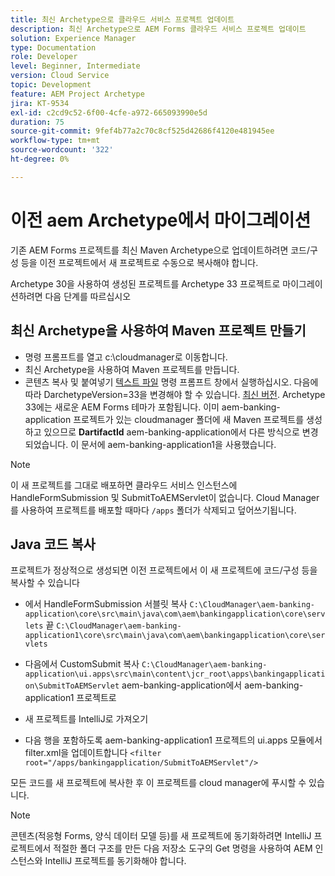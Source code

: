 ```yaml
---
title: 최신 Archetype으로 클라우드 서비스 프로젝트 업데이트
description: 최신 Archetype으로 AEM Forms 클라우드 서비스 프로젝트 업데이트
solution: Experience Manager
type: Documentation
role: Developer
level: Beginner, Intermediate
version: Cloud Service
topic: Development
feature: AEM Project Archetype
jira: KT-9534
exl-id: c2cd9c52-6f00-4cfe-a972-665093990e5d
duration: 75
source-git-commit: 9fef4b77a2c70c8cf525d42686f4120e481945ee
workflow-type: tm+mt
source-wordcount: '322'
ht-degree: 0%

---
```


# 이전 aem Archetype에서 마이그레이션

기존 AEM Forms 프로젝트를 최신 Maven Archetype으로 업데이트하려면 코드/구성 등을 이전 프로젝트에서 새 프로젝트로 수동으로 복사해야 합니다.

Archetype 30을 사용하여 생성된 프로젝트를 Archetype 33 프로젝트로 마이그레이션하려면 다음 단계를 따르십시오

## 최신 Archetype을 사용하여 Maven 프로젝트 만들기

* 명령 프롬프트를 열고 c:\cloudmanager로 이동합니다.
* 최신 Archetype을 사용하여 Maven 프로젝트를 만듭니다.
* 콘텐츠 복사 및 붙여넣기 [텍스트 파일](assets/creating-maven-project.txt) 명령 프롬프트 창에서 실행하십시오. 다음에 따라 DarchetypeVersion=33을 변경해야 할 수 있습니다. [최신 버전](https://github.com/adobe/aem-project-archetype/releases). Archetype 33에는 새로운 AEM Forms 테마가 포함됩니다.
이미 aem-banking-application 프로젝트가 있는 cloudmanager 폴더에 새 Maven 프로젝트를 생성하고 있으므로 **DartifactId** aem-banking-application에서 다른 방식으로 변경되었습니다. 이 문서에 aem-banking-application1을 사용했습니다.

>[!NOTE]
>
>이 새 프로젝트를 그대로 배포하면 클라우드 서비스 인스턴스에 HandleFormSubmission 및 SubmitToAEMServlet이 없습니다. Cloud Manager를 사용하여 프로젝트를 배포할 때마다 `/apps` 폴더가 삭제되고 덮어쓰기됩니다.

## Java 코드 복사

프로젝트가 정상적으로 생성되면 이전 프로젝트에서 이 새 프로젝트에 코드/구성 등을 복사할 수 있습니다

* 에서 HandleFormSubmission 서블릿 복사 ```C:\CloudManager\aem-banking-application\core\src\main\java\com\aem\bankingapplication\core\servlets```
끝
  ```C:\CloudManager\aem-banking-application1\core\src\main\java\com\aem\bankingapplication\core\servlets```

* 다음에서 CustomSubmit 복사
  ```C:\CloudManager\aem-banking-application\ui.apps\src\main\content\jcr_root\apps\bankingapplication\SubmitToAEMServlet``` aem-banking-application에서 aem-banking-application1 프로젝트로

* 새 프로젝트를 IntelliJ로 가져오기

* 다음 행을 포함하도록 aem-banking-application1 프로젝트의 ui.apps 모듈에서 filter.xml을 업데이트합니다
  ```<filter root="/apps/bankingapplication/SubmitToAEMServlet"/>```

모든 코드를 새 프로젝트에 복사한 후 이 프로젝트를 cloud manager에 푸시할 수 있습니다.

>[!NOTE]
>
>콘텐츠(적응형 Forms, 양식 데이터 모델 등)를 새 프로젝트에 동기화하려면 IntelliJ 프로젝트에서 적절한 폴더 구조를 만든 다음 저장소 도구의 Get 명령을 사용하여 AEM 인스턴스와 IntelliJ 프로젝트를 동기화해야 합니다.
